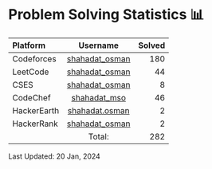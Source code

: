 # Problem Solving Statistics 📊 

| Platform | Username | Solved |
| :--- | :---: | -----------: |
| Codeforces | [shahadat_osman](https://codeforces.com/profile/shahadat_osman) | 180 |
| LeetCode | [shahadat_osman](https://leetcode.com/shahadat_osman) | 44 |
| CSES | [shahadat_osman](https://cses.fi/user/135904) | 8 |
| CodeChef | [shahadat_mso](https://www.codechef.com/users/shahadat_mso) | 46 |
| HackerEarth | [shahadat.osman](https://www.hackerearth.com/@shahadat.osman) | 2 |
| HackerRank | [shahadat_osman](https://www.hackerrank.com/shahadat_osman) | 2 |
|  | Total: | 282 |

Last Updated: 20 Jan, 2024
